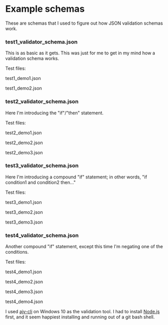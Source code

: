 # Example schemas

These are schemas that I used to figure out how JSON validation schemas work.

### test1_validator_schema.json

This is as basic as it gets. This was just for me to get in my mind how a validation schema works.

Test files:

test1_demo1.json

test1_demo2.json


### test2_validator_schema.json

Here I'm introducing the "if"/"then" statement.

Test files:

test2_demo1.json

test2_demo2.json

test2_demo3.json


### test3_validator_schema.json

Here I'm introducing a compound "if" statement; in other words, "if condition1 and condition2 then..."

Test files:

test3_demo1.json

test3_demo2.json

test3_demo3.json


### test4_validator_schema.json

Another compound "if" statement, except this time I'm negating one of the conditions.

Test files:

test4_demo1.json

test4_demo2.json

test4_demo3.json

test4_demo4.json


I used [ajv-cli](https://github.com/jessedc/ajv-cli) on Windows 10 as the validation tool.  I had to install
[Node.js](https://nodejs.org/en/download/) first, and it seem happiest installing and running out of a git bash shell.
